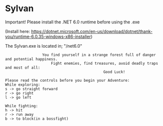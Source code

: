 # Sylvan

Important! Please install the .NET 6.0 runtime before using the .exe

(Install here: https://dotnet.microsoft.com/en-us/download/dotnet/thank-you/runtime-6.0.35-windows-x86-installer)

The Sylvan.exe is located in; "/net6.0" 

                     You find yourself in a strange forest full of danger and potential happiness.
                         Fight enemies, find treasures, avoid deadly traps and most of all:
                                                 Good Luck!
                                                 
    Please read the controls before you begin your Adventure:
    While exploring:
    s -> go straight forward
    r -> go right
    l -> go left
    
    While fighting:
    h -> hit
    r -> run away
    b -> to block(in a bossfight)
